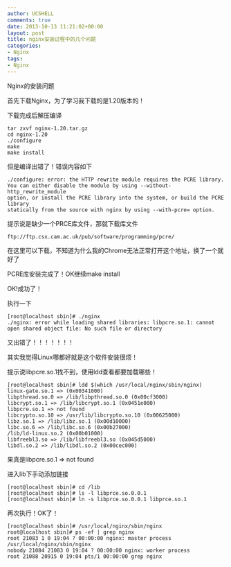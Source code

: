 ```yaml
---
author: UCSHELL
comments: true
date: 2013-10-13 11:21:02+00:00
layout: post
title: nginx安装过程中的几个问题
categories:
- Nginx
tags:
- Nginx
---
```


Nginx的安装问题

首先下载Nginx，为了学习我下载的是1.20版本的！

下载完成后解压编译

    tar zxvf nginx-1.20.tar.gz
    cd nginx-1.20
    ./configure
    make
    make install
    
但是编译出错了！错误内容如下

    ./configure: error: the HTTP rewrite module requires the PCRE library.
    You can either disable the module by using --without-http_rewrite_module
    option, or install the PCRE library into the system, or build the PCRE library
    statically from the source with nginx by using --with-pcre= option.
    
提示说是缺少一个PRCE库文件，那就下载库文件

	ftp://ftp.csx.cam.ac.uk/pub/software/programming/pcre/
    
在这里可以下载，不知道为什么我的Chrome无法正常打开这个地址，换了一个就好了

PCRE库安装完成了！OK继续make install

OK!成功了！

执行一下

    [root@localhost sbin]# ./nginx
    ./nginx: error while loading shared libraries: libpcre.so.1: cannot open shared object file: No such file or directory
又出错了！！！！！！！

其实我觉得Linux哪都好就是这个软件安装很烦！

提示说libpcre.so.1找不到，使用ldd查看都要加载哪些！

    [root@localhost sbin]# ldd $(which /usr/local/nginx/sbin/nginx)
    linux-gate.so.1 => (0x00341000)
    libpthread.so.0 => /lib/libpthread.so.0 (0x00cf3000)
    libcrypt.so.1 => /lib/libcrypt.so.1 (0x0451e000)
    libpcre.so.1 => not found
    libcrypto.so.10 => /usr/lib/libcrypto.so.10 (0x00625000)
    libz.so.1 => /lib/libz.so.1 (0x00d10000)
    libc.so.6 => /lib/libc.so.6 (0x00b27000)
    /lib/ld-linux.so.2 (0x00b01000)
    libfreebl3.so => /lib/libfreebl3.so (0x045d5000)
    libdl.so.2 => /lib/libdl.so.2 (0x00cec000)

果真是libpcre.so.1 => not found

进入lib下手动添加链接

    [root@localhost sbin]# cd /lib
    [root@localhost sbin]# ls -l libprce.so.0.0.1
    [root@localhost sbin]# ln -s libprce.so.0.0.1 libprce.so.1
再次执行！OK了！

    [root@localhost sbin]# /usr/local/nginx/sbin/nginx
    root@localhost sbin]# ps -ef | grep nginx
    root 21083 1 0 19:04 ? 00:00:00 nginx: master process /usr/local/nginx/sbin/nginx
    nobody 21084 21083 0 19:04 ? 00:00:00 nginx: worker process
    root 21088 20915 0 19:04 pts/1 00:00:00 grep nginx
